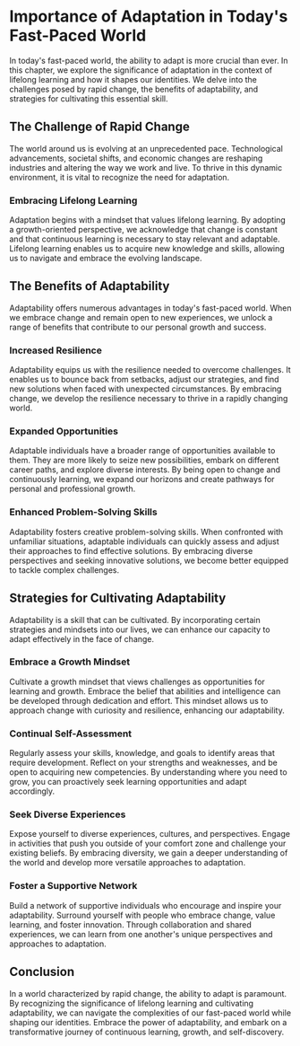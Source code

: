Importance of Adaptation in Today's Fast-Paced World
===============================================================

In today's fast-paced world, the ability to adapt is more crucial than ever. In this chapter, we explore the significance of adaptation in the context of lifelong learning and how it shapes our identities. We delve into the challenges posed by rapid change, the benefits of adaptability, and strategies for cultivating this essential skill.

The Challenge of Rapid Change
-----------------------------

The world around us is evolving at an unprecedented pace. Technological advancements, societal shifts, and economic changes are reshaping industries and altering the way we work and live. To thrive in this dynamic environment, it is vital to recognize the need for adaptation.

### Embracing Lifelong Learning

Adaptation begins with a mindset that values lifelong learning. By adopting a growth-oriented perspective, we acknowledge that change is constant and that continuous learning is necessary to stay relevant and adaptable. Lifelong learning enables us to acquire new knowledge and skills, allowing us to navigate and embrace the evolving landscape.

The Benefits of Adaptability
----------------------------

Adaptability offers numerous advantages in today's fast-paced world. When we embrace change and remain open to new experiences, we unlock a range of benefits that contribute to our personal growth and success.

### Increased Resilience

Adaptability equips us with the resilience needed to overcome challenges. It enables us to bounce back from setbacks, adjust our strategies, and find new solutions when faced with unexpected circumstances. By embracing change, we develop the resilience necessary to thrive in a rapidly changing world.

### Expanded Opportunities

Adaptable individuals have a broader range of opportunities available to them. They are more likely to seize new possibilities, embark on different career paths, and explore diverse interests. By being open to change and continuously learning, we expand our horizons and create pathways for personal and professional growth.

### Enhanced Problem-Solving Skills

Adaptability fosters creative problem-solving skills. When confronted with unfamiliar situations, adaptable individuals can quickly assess and adjust their approaches to find effective solutions. By embracing diverse perspectives and seeking innovative solutions, we become better equipped to tackle complex challenges.

Strategies for Cultivating Adaptability
---------------------------------------

Adaptability is a skill that can be cultivated. By incorporating certain strategies and mindsets into our lives, we can enhance our capacity to adapt effectively in the face of change.

### Embrace a Growth Mindset

Cultivate a growth mindset that views challenges as opportunities for learning and growth. Embrace the belief that abilities and intelligence can be developed through dedication and effort. This mindset allows us to approach change with curiosity and resilience, enhancing our adaptability.

### Continual Self-Assessment

Regularly assess your skills, knowledge, and goals to identify areas that require development. Reflect on your strengths and weaknesses, and be open to acquiring new competencies. By understanding where you need to grow, you can proactively seek learning opportunities and adapt accordingly.

### Seek Diverse Experiences

Expose yourself to diverse experiences, cultures, and perspectives. Engage in activities that push you outside of your comfort zone and challenge your existing beliefs. By embracing diversity, we gain a deeper understanding of the world and develop more versatile approaches to adaptation.

### Foster a Supportive Network

Build a network of supportive individuals who encourage and inspire your adaptability. Surround yourself with people who embrace change, value learning, and foster innovation. Through collaboration and shared experiences, we can learn from one another's unique perspectives and approaches to adaptation.

Conclusion
----------

In a world characterized by rapid change, the ability to adapt is paramount. By recognizing the significance of lifelong learning and cultivating adaptability, we can navigate the complexities of our fast-paced world while shaping our identities. Embrace the power of adaptability, and embark on a transformative journey of continuous learning, growth, and self-discovery.
